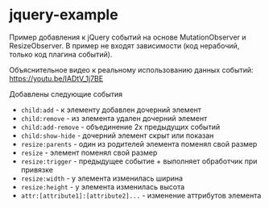# jquery-example

Пример добавления к jQuery событий на основе MutationObserver и ResizeObserver.
В пример не входят зависимости (код нерабочий, только код плагина событий).

Объяснительное видео к реальному использованию данных событий:
https://youtu.be/IADtV_1j7BE

Добавлены следующие события

 - `child:add` - к элементу добавлен дочерний элемент
 - `child:remove` - из элемента удален дочерний элемент
 - `child:add-remove` - объединение 2х предыдущих событий
 - `child:show-hide` - дочерний элемент скрыт или показан
 - `resize:parents` - один из родителей элемента поменял свой размер
 - `resize` - элемент поменял свой размер
 - `resize:trigger` - предыдущее событие + выполняет обработчик при привязке 
 - `resize:width` - у элемента изменилась ширина
 - `resize:height` - у элемента изменилась высота
 - `attr:[attribute1]:[attribute2]...` - изменение аттрибутов элемента
